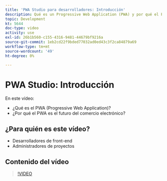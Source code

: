 ```yaml
---
title: 'PWA Studio para desarrolladores: Introducción'
description: Qué es un Progressive Web Application (PWA) y por qué el PWA Studio es la ​ futura.
topic: Development
kt: 5644
doc-type: video
activity: use
exl-id: 26b1b560-c155-4316-9481-44679bf9216a
source-git-commit: 1eb2cd22f9bded77032ad0ed43c3f2ca84879a69
workflow-type: tm+mt
source-wordcount: '49'
ht-degree: 0%

---
```


# PWA Studio: Introducción

En este vídeo:

- ¿Qué es el PWA (Progressive Web Application)?
- ¿Por qué el PWA es el futuro del comercio electrónico?

## ¿Para quién es este vídeo?

- Desarrolladores de front-end
- Administradores de proyectos

## Contenido del vídeo

>[!VIDEO](https://video.tv.adobe.com/v/35715?quality=12&learn=on)
